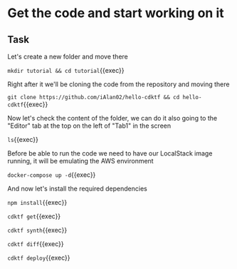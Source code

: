 # Get the code and start working on it

## Task

Let's create a new folder and move there

`mkdir tutorial && cd tutorial`{{exec}}

Right after it we'll be cloning the code from the repository and moving there

`git clone https://github.com/iAlan02/hello-cdktf && cd hello-cdktf`{{exec}}

Now let's check the content of the folder, we can do it also going to the "Editor" tab at the top on the left of "Tab1" in the screen

`ls`{{exec}}

Before be able to run the code we need to have our LocalStack image running, it will be emulating the AWS environment

`docker-compose up -d`{{exec}}

And now let's install the required dependencies

`npm install`{{exec}}

`cdktf get`{{exec}}

`cdktf synth`{{exec}}

`cdktf diff`{{exec}}

`cdktf deploy`{{exec}}
